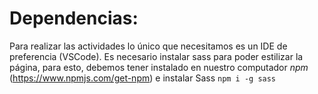 # Dependencias:
Para realizar las actividades lo único que necesitamos es un IDE de preferencia (VSCode).
Es necesario instalar sass para poder estilizar la página, para esto, debemos tener instalado en nuestro computador *npm* (https://www.npmjs.com/get-npm) e instalar Sass `npm i -g sass`


